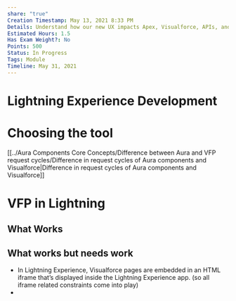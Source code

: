 ```yaml
---
share: "true"
Creation Timestamp: May 13, 2021 8:33 PM
Details: Understand how our new UX impacts Apex, Visualforce, APIs, and more
Estimated Hours: 1.5
Has Exam Weight?: No
Points: 500
Status: In Progress
Tags: Module
Timeline: May 31, 2021
---
```



# Lightning Experience Development

# Choosing the tool

[[../Aura Components Core Concepts/Difference between Aura and VFP request cycles/Difference in request cycles of Aura components and Visualforce|Difference in request cycles of Aura components and Visualforce]]

# VFP in Lightning

## What Works

## What works but needs work

- In Lightning Experience, Visualforce pages are embedded in an HTML iframe that’s displayed inside the Lightning Experience app. (so all iframe related constraints come into play)
-
